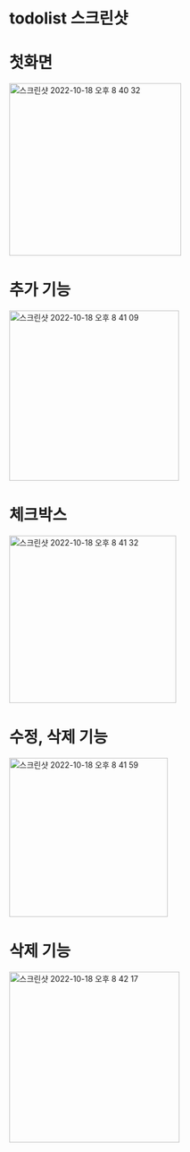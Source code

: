 # todolist 스크린샷 

# 첫화면

<img width="308" alt="스크린샷 2022-10-18 오후 8 40 32" src="https://user-images.githubusercontent.com/107899923/196420221-6ad381e2-e592-486f-a816-7e1de9a51b9a.png">



# 추가 기능
<img width="304" alt="스크린샷 2022-10-18 오후 8 41 09" src="https://user-images.githubusercontent.com/107899923/196420422-48ef3f3e-5c2b-4f12-b803-5f6aaeda67e3.png">

# 체크박스

<img width="299" alt="스크린샷 2022-10-18 오후 8 41 32" src="https://user-images.githubusercontent.com/107899923/196420418-677c3a8a-9393-4d7d-a115-03f7588cbf73.png">

# 수정, 삭제 기능

<img width="284" alt="스크린샷 2022-10-18 오후 8 41 59" src="https://user-images.githubusercontent.com/107899923/196420413-d8cc993c-d3ff-4663-ba07-2d1e9a8a09e5.png">



# 삭제 기능
<img width="305" alt="스크린샷 2022-10-18 오후 8 42 17" src="https://user-images.githubusercontent.com/107899923/196420407-96536086-2006-47cd-80e6-5e56bcfab3db.png">